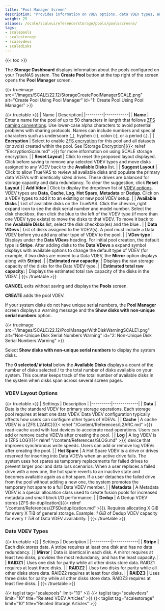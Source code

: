 ```yaml
---
title: "Pool Manager Screen"
description: "Provides information on VDEV options, data VDEV types, and the settings and functions on the Pool Manager configuration screen."
weight: 25
aliases: /scale/scaleuireference/storage/pools/poolsscreens/
tags: 
- scalepools
- scalestorage
- scalevdevs
- scaledisks
---
```


{{< toc >}}

The **Storage Dashboard** displays information about the pools configured on your TrueNAS system. 
The **Create Pool** button at the top right of the screen opens the **Pool Manager** screen.

{{< trueimage src="/images/SCALE/22.12/StorageCreatePoolManagerSCALE.png" alt="Create Pool Using Pool Manager" id="1: Create Pool Using Pool Manager" >}}

{{< truetable >}}
| Name | Description|
|---------|------------|
| **Name** | Enter a name for the pool of up to 50 characters in length that follows [ZFS naming conventions](https://docs.oracle.com/cd/E23824_01/html/821-1448/gbcpt.html). Use lower-case alpha characters to avoid potential problems with sharing protocols. Names can include numbers and special characters such as underscore (_), hyphen (-), colon (:), or a period (.). |
| **Encryption** | Select to enable [ZFS encryption](https://zfsonlinux.org/manpages/0.8.3/man8/zfs.8.html) for this pool and all datasets (or zvols) created within the pool. See [Storage Encryption]({{< relref "EncryptionScale.md" >}}) for more information on using SCALE storage encryption. |
| **Reset Layout** | Click to reset the proposed layout displayed. Click before saving to remove any selected VDEV types and move disks assigned to any VDEV back to the **Available Disks** list. |
| **Suggest Layout** | Click to allow TrueNAS to review all available disks and populate the primary data VDEVs with identically sized drives. These drives are balanced for storage capacity and data redundancy. To clear the suggestion, click **Reset Layout** |
| **Add Vdev** | Click to display the dropdown list of [VDEV options](#vdev-options). VDEV types are **Data**, **Cache**, **Log**, **Hot Spare**, **Metadata** or **Dedup**. Click on a VDEV types to add it to an existing or new pool VDEV setup. |
| **Available Disks** | List of available disks on the TrueNAS. Click the <span class="material-icons">chevron_right</span> expand icon to see the disk serial number and model number. Select the disk checkbox, then click the blue <span class="iconify" data-icon="bytesize:arrow-right"></span> to the left of the VDEV type (if more than one VDEV type exists) to move the disks to that VDEV. To move it back to the **Available Disks** list, select the disk checkbox(es) and the blue <span class="iconify" data-icon="bytesize:arrow-left"></span>. |
| **Data VDevs** | List of disks assigned to the VDEV(s). A pool must include a Data VDEV before you add any other type of VDEV to the pool. |
| **VDev type** | Displays under the **Data VDevs** heading. For initial pool creation, the default type is **Stripe**. After adding disks to the **Data VDevs** a <span class="iconify" data-icon="bxs:down-arrow"></span> expand symbol displays with available options to change the default type of VDEV (for example, if two disks are moved to a Data VDEV, the **Mirror** option displays along with **Stripe**). |
| **Estimated raw capacity:** | Displays the raw storage capacity of the disks for the Data VDEV type. |
| **Estimated total raw capacity:** | Displays the estimated total raw capacity of the disks in the VDEV. |
{{< /truetable >}}

**CANCEL** exits without saving and displays the **Pools** screen.

**CREATE** adds the pool VDEV.

If your system disks do not have unique serial numbers, the **Pool Manager** screen displays a warning message and the **Show disks with non-unique serial numbers** option. 

{{< trueimage src="/images/SCALE/22.12/PoolManagerWithDiskWarningSCALE1.png" alt="Non-Unique Disk Serial Numbers Warning" id="2: Non-Unique Disk Serial Numbers Warning" >}}

Select **Show disks with non-unique serial numbers** to display the system disks.

The **0 selected/ *#* total** below the **Available Disks** displays a count of the number of disks selected / to the total number of disks available on your system. 
This counter keeps track of the total number of available disks in the system when disks span across several screen pages.

### VDEV Layout Options

{{< truetable >}}
| Settings | Description |
|----------|-------------|
| **Data** | Data is the standard VDEV for primary storage operations. Each storage pool requires at least one data VDEV. Data VDEV configuration typically affects how users can configure other types of VDEVs. |
| **Cache** | A cache VDEV is a [ZFS L2ARC]({{< relref "/Content/References/L2ARC.md" >}}) read-cache used with fast devices to accelerate read operations. Users can add or remove cache VDEVs after creating the pool. |
| **Log** | A log VDEV is a [ZFS LOG]({{< relref "/content/References/SLOG.md" >}}) device that improves synchronous write speeds. Users can add or remove log VDEVs after creating the pool. |
| **Hot Spare** | A Hot Spare VDEV is a drive or drives reserved for inserting into Data VDEVs when an active drive fails. The system uses hot spares as temporary replacements for failed drives to prevent larger pool and data loss scenarios. When a user replaces a failed drive with a new one, the hot spare reverts to an inactive state and becomes available again as a hot spare. If a user detaches the failed drive from the pool without adding a new one, the system promotes the temporary hot spare to a full Data VDEV member. |
| **Metadata** | A Metadata VDEV is a special allocation class used to create fusion pools for increased metadata and small block I/O performance. |
| **Dedup** | A Dedup VDEV stores [ZFS de-duplication]({{< relref "/content/References/ZFSDeduplication.md" >}}). Requires allocating X GiB for every X TiB of general storage. Example: *1 GiB* of Dedup VDEV capacity for every *1 TiB* of Data VDEV availability. |
{{< /truetable >}}

### Data VDEV Types

{{< truetable >}}
| Settings | Description |
|----------|-------------|
| **Stripe** | Each disk stores data. A stripe requires at least one disk and has no data redundancy. |
| **Mirror** | Data is identical in each disk. A mirror requires at least two disks, provides the most redundancy, and has the least capacity. |
| **RAIDZ1** | Uses one disk for parity while all other disks store data. RAIDZ1 requires at least three disks. |
| **RAIDZ2** | Uses two disks for parity while all other disks store data. RAIDZ2 requires at least four disks. |
| **RAIDZ3** | Uses three disks for parity while all other disks store data. RAIDZ3 requires at least five disks. |
{{< /truetable >}}

{{< taglist tag="scalepools" limit="10" >}}
{{< taglist tag="scalevdevs" limit="10" title="Related VDEV Articles" >}}
{{< taglist tag="scalestorage" limit="10" title="Related Storage Articles" >}}
